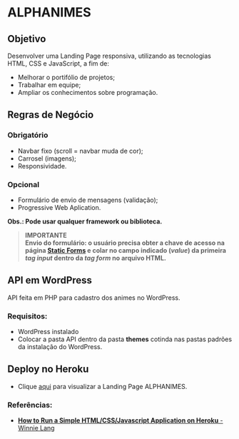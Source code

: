 # ALPHANIMES

## Objetivo
Desenvolver uma Landing Page responsiva, utilizando as tecnologias HTML, CSS e JavaScript, a fim de: 
- Melhorar o portifólio de projetos;
- Trabalhar em equipe;
- Ampliar os conhecimentos sobre programação.

## Regras de Negócio
### Obrigatório
- Navbar fixo (scroll = navbar muda de cor);
- Carrosel (imagens);
- Responsividade.

### Opcional
- Formulário de envio de mensagens (validação);
- Progressive Web Aplication.

**Obs.: Pode usar qualquer framework ou biblioteca.**<br>

> **IMPORTANTE**<br>
> **Envio do formulário: o usuário precisa obter a chave de acesso na página [Static Forms](https://www.staticforms.xyz/) e colar no campo indicado (*value*) da primeira *tag input* dentro da *tag form* no arquivo HTML.**

## API em WordPress
API feita em PHP para cadastro dos animes no WordPress.

### Requisitos:
- WordPress instalado
- Colocar a pasta API dentro da pasta **themes** cotinda nas pastas padrões da instalação do WordPress.

## Deploy no Heroku
- Clique [aqui](https://alphanimes.herokuapp.com/) para visualizar a Landing Page ALPHANIMES.

### Referências:
- [**How to Run a Simple HTML/CSS/Javascript Application on Heroku** - Winnie Lang](https://medium.com/@winnieliang/how-to-run-a-simple-html-css-javascript-application-on-heroku-4e664c541b0b)
